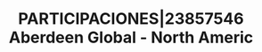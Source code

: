 ---
layout: asset
title: PARTICIPACIONES|23857546 Aberdeen Global - North Americ
isin: LU0566484704
---